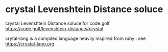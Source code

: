 # crystal Levenshtein Distance soluce


crystal Levenshtein Distance soluce for code.golf https://code.golf/levenshtein-distance#crystal

crytal-lang is a compiled language heavily inspired from ruby : see https://crystal-lang.org
